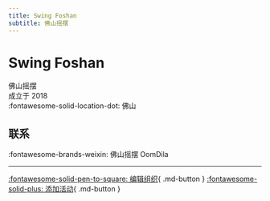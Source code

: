 ```yaml
---
title: Swing Foshan
subtitle: 佛山摇摆
---
```


# Swing Foshan

佛山摇摆  
成立于 2018  
:fontawesome-solid-location-dot: 佛山  


## 联系

:fontawesome-brands-weixin: 佛山摇摆 OomDila  

---

[:fontawesome-solid-pen-to-square: 编辑组织](https://github.com/swingdance/orgs/issues/new?assignees=&labels=update+org&projects=&template=03-update_entity.yml&title=Update%20Org%3A%20zh_CN%20%E2%80%A2%20Swing%20Foshan&region=zh_CN&id=swing-fo-shan&name=Swing%20Foshan){ .md-button } [:fontawesome-solid-plus: 添加活动](https://github.com/swingdance/events/issues/new?assignees=&labels=add+event&projects=&template=02-add_entity.yml&title=Add%20Event%3A%20zh_CN%20%E2%80%A2%20%3CName%3E&region=zh_CN&province=Guangdong&city=Foshan&org_id=swing-fo-shan){ .md-button }
